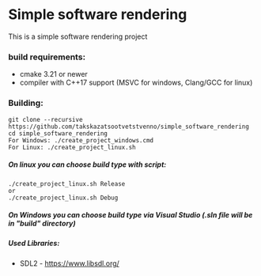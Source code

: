 # Simple software rendering
This is a simple software rendering project

### build requirements:
* cmake 3.21 or newer
* compiler with C++17 support (MSVC for windows, Clang/GCC for linux)

### Building:
    git clone --recursive https://github.com/takskazatsootvetstvenno/simple_software_rendering
    cd simple_software_rendering
    For Windows: ./create_project_windows.cmd
    For Linux: ./create_project_linux.sh

##### On linux you can choose build type with script:
    ./create_project_linux.sh Release
    or
    ./create_project_linux.sh Debug
##### On Windows you can choose build type via Visual Studio (.sln file will be in "build" directory)

##### Used Libraries:
* SDL2 - https://www.libsdl.org/

